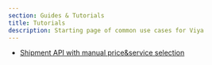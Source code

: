 ```yaml
---
section: Guides & Tutorials
title: Tutorials
description: Starting page of common use cases for Viya
---
```



- [Shipment API with manual price&service selection](../section/use-case-semi-manual.md)